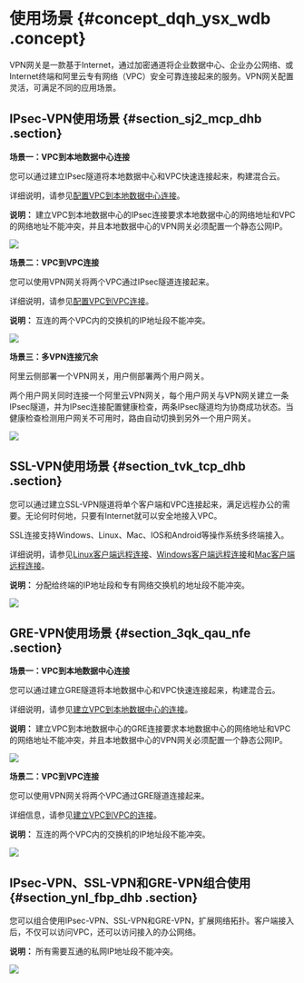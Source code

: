 # 使用场景 {#concept_dqh_ysx_wdb .concept}

VPN网关是一款基于Internet，通过加密通道将企业数据中心、企业办公网络、或Internet终端和阿里云专有网络（VPC）安全可靠连接起来的服务。VPN网关配置灵活，可满足不同的应用场景。

## IPsec-VPN使用场景 {#section_sj2_mcp_dhb .section}

**场景一：VPC到本地数据中心连接**

您可以通过建立IPsec隧道将本地数据中心和VPC快速连接起来，构建混合云。

详细说明，请参见[配置VPC到本地数据中心连接](../../../../cn.zh-CN/IPsec-VPN入门/建立VPC到本地数据中心的连接.md#)。

**说明：** 建立VPC到本地数据中心的IPsec连接要求本地数据中心的网络地址和VPC的网络地址不能冲突，并且本地数据中心的VPN网关必须配置一个静态公网IP。

![](http://static-aliyun-doc.oss-cn-hangzhou.aliyuncs.com/assets/img/13347/15585148433235_zh-CN.png)

**场景二：VPC到VPC连接**

您可以使用VPN网关将两个VPC通过IPsec隧道连接起来。

详细说明，请参见[配置VPC到VPC连接](../../../../cn.zh-CN/用户指南/配置IPsec-VPN/建立VPC到VPC的连接.md#)。

**说明：** 互连的两个VPC内的交换机的IP地址段不能冲突。

![](http://static-aliyun-doc.oss-cn-hangzhou.aliyuncs.com/assets/img/13347/15585148433237_zh-CN.png)

**场景三：多VPN连接冗余**

阿里云侧部署一个VPN网关，用户侧部署两个用户网关。

两个用户网关同时连接一个阿里云VPN网关，每个用户网关与VPN网关建立一条IPsec隧道，并为IPsec连接配置健康检查，两条IPsec隧道均为协商成功状态。当健康检查检测用户网关不可用时，路由自动切换到另外一个用户网关。

![](http://static-aliyun-doc.oss-cn-hangzhou.aliyuncs.com/assets/img/13347/155851484341013_zh-CN.png)

## SSL-VPN使用场景 {#section_tvk_tcp_dhb .section}

您可以通过建立SSL-VPN隧道将单个客户端和VPC连接起来，满足远程办公的需要。无论何时何地，只要有Internet就可以安全地接入VPC。

SSL连接支持Windows、Linux、Mac、IOS和Android等操作系统多终端接入。

详细说明，请参见[Linux客户端远程连接](../../../../cn.zh-CN/SSL-VPN入门/Linux客户端远程连接.md#)、[Windows客户端远程连接](../../../../cn.zh-CN/SSL-VPN入门/Windows客户端远程连接.md#)和[Mac客户端远程连接](../../../../cn.zh-CN/SSL-VPN入门/Mac客户端远程连接.md#)。

**说明：** 分配给终端的IP地址段和专有网络交换机的地址段不能冲突。

![](http://static-aliyun-doc.oss-cn-hangzhou.aliyuncs.com/assets/img/13347/15585148433238_zh-CN.png)

## GRE-VPN使用场景 {#section_3qk_qau_nfe .section}

**场景一：VPC到本地数据中心连接**

您可以通过建立GRE隧道将本地数据中心和VPC快速连接起来，构建混合云。

详细说明，请参见[建立VPC到本地数据中心的连接](../../../../cn.zh-CN/GRE-VPN入门/建立VPC到本地数据中心的连接.md#)。

**说明：** 建立VPC到本地数据中心的GRE连接要求本地数据中心的网络地址和VPC的网络地址不能冲突，并且本地数据中心的VPN网关必须配置一个静态公网IP。

![](http://static-aliyun-doc.oss-cn-hangzhou.aliyuncs.com/assets/img/13347/155851484347270_zh-CN.png)

**场景二：VPC到VPC连接**

您可以使用VPN网关将两个VPC通过GRE隧道连接起来。

详细信息，请参见[建立VPC到VPC的连接](../../../../cn.zh-CN/用户指南/配置GRE-VPN/建立VPC到VPC的连接.md#)。

**说明：** 互连的两个VPC内的交换机的IP地址段不能冲突。

![](http://static-aliyun-doc.oss-cn-hangzhou.aliyuncs.com/assets/img/13347/155851484347273_zh-CN.png)

## IPsec-VPN、SSL-VPN和GRE-VPN组合使用 {#section_ynl_fbp_dhb .section}

您可以组合使用IPsec-VPN、SSL-VPN和GRE-VPN，扩展网络拓扑。客户端接入后，不仅可以访问VPC，还可以访问接入的办公网络。

**说明：** 所有需要互通的私网IP地址段不能冲突。

![](http://static-aliyun-doc.oss-cn-hangzhou.aliyuncs.com/assets/img/13347/15585148433239_zh-CN.png)

